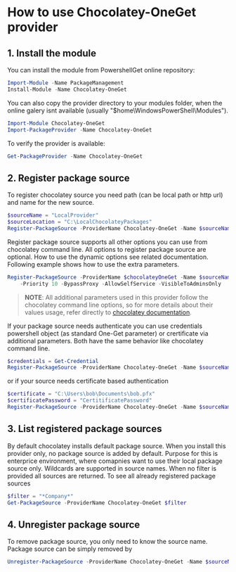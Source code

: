 # How to use Chocolatey-OneGet provider

## 1. Install the module

You can install the module from PowershellGet online repository:

```powershell
Import-Module -Name PackageManagement
Install-Module -Name Chocolatey-OneGet
```

You can also copy the provider directory to your modules folder, when the online galery isnt available (usually "$home\WindowsPowerShell\Modules").

```powershell
Import-Module Chocolatey-OneGet
Import-PackageProvider -Name Chocolatey-OneGet
```

To verify the provider is available:

```powershell
Get-PackageProvider -Name Chocolatey-OneGet
```

## 2. Register package source

To register chocolatey source you need path (can be local path or http url) and name for the new source.

```powershell
$sourceName = "LocalProvider"
$sourceLocation = "C:\LocalChocolateyPackages"
Register-PackageSource -ProviderName Chocolatey-OneGet -Name $sourceName -Location $sourceLocation
```

Register package source supports all other options you can use from chocolatey command line. All options to register package source are optional. How to use the dynamic options see related documentation. Following example shows how to use the extra parameters.

```powershell
Register-PackageSource -ProviderName $chocolateyOneGet -Name $sourceName -Location $sourceLocation `
    -Priority 10 -BypassProxy -AllowSelfService -VisibleToAdminsOnly
```

> **NOTE**: All additional parameters used in this provider follow the chocolatey command line options, so for more details about their values usage, refer directly to [chocolatey documentation](https://github.com/chocolatey/choco/wiki/CommandsReference).

If your package source needs authenticate you can use credentials powershell object (as standard One-Get parameter) or crertificate via additional parameters. Both have the same behavior like chocolatey command line.

```powershell
$credentials = Get-Credential
Register-PackageSource -ProviderName Chocolatey-OneGet -Name $sourceName -Location $sourceLocation -Credential $credentials
```

or if your source needs certificate based authentication

```powershell
$certificate = "C:\Users\bob\Documents\bob.pfx"
$certificatePassword = "CertitificatePassword"
Register-PackageSource -ProviderName Chocolatey-OneGet -Name $sourceName -Location $sourceLocation -Certificate  $certificate -CertificatePassword $certificatePassword
```

## 3. List registered package sources

By default chocolatey installs default package source. When you install this provider only, no package source is added by default. Purpose for this is enterprice environment, where comapnies want to use their local package source only. Wildcards are supported in source names. When no filter is provided all sources are returned.
To see all already registered package sources

```powershell
$filter = "*Company*"
Get-PackageSource -ProviderName Chocolatey-OneGet $filter
```

## 4. Unregister package source

To remove package source, you only need to know the source name. Package source can be simply removed by

```powershell
Unregister-PackageSource -ProviderName Chocolatey-OneGet -Name $sourceName
```
